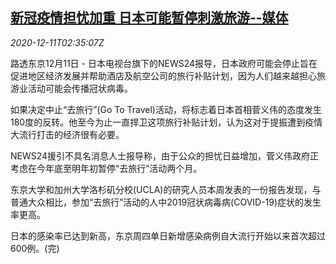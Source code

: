 <!--1607655277000-->
[新冠疫情担忧加重 日本可能暂停刺激旅游--媒体](https://cn.reuters.com/article/japan-covid-tourism-211-idCNKBS28L08Z)
------

<div><i>2020-12-11T02:35:07Z</i></div><p>路透东京12月11日 - 日本电视台旗下的NEWS24报导，日本政府可能会停止旨在促进地区经济发展并帮助酒店及航空公司的旅行补贴计划，因为人们越来越担心旅游业活动可能会传播冠状病毒。</p><p>如果决定中止“去旅行”(Go To Travel)活动，将标志着日本首相菅义伟的态度发生180度的反转。他至今为止一直捍卫这项旅行补贴计划，认为这对于提振遭到疫情大流行打击的经济很有必要。</p><p>NEWS24援引不具名消息人士报导称，由于公众的担忧日益增加，菅义伟政府正考虑在今年底至明年初暂停“去旅行”活动两个月。</p><p>东京大学和加州大学洛杉矶分校(UCLA)的研究人员本周发表的一份报告发现，与普通大众相比，参加“去旅行”活动的人中2019冠状病毒病(COVID-19)症状的发生率更高。</p><p>日本的感染率已达到新高，东京周四单日新增感染病例自大流行开始以来首次超过600例。(完)</p>
